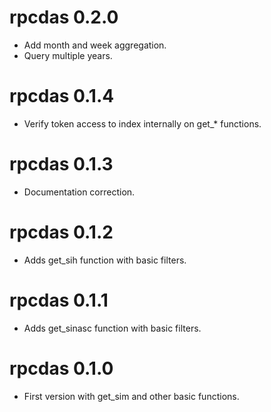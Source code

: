 # rpcdas 0.2.0
* Add month and week aggregation.
* Query multiple years.

# rpcdas 0.1.4
* Verify token access to index internally on get_* functions.

# rpcdas 0.1.3
* Documentation correction.

# rpcdas 0.1.2
* Adds get_sih function with basic filters.

# rpcdas 0.1.1
* Adds get_sinasc function with basic filters.

# rpcdas 0.1.0

* First version with get_sim and other basic functions.
